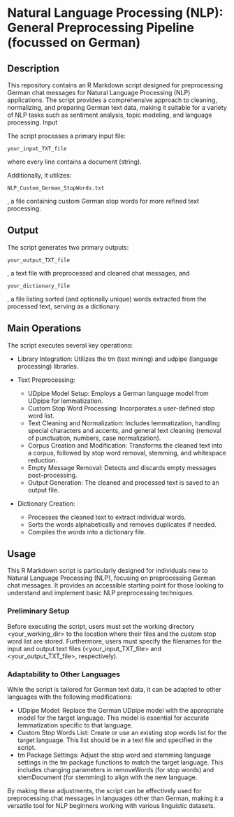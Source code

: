 # Natural Language Processing (NLP): General Preprocessing Pipeline (focussed on German)

## Description

This repository contains an R Markdown script designed for preprocessing German chat messages for Natural Language Processing (NLP) applications. The script provides a comprehensive approach to cleaning, normalizing, and preparing German text data, making it suitable for a variety of NLP tasks such as sentiment analysis, topic modeling, and language processing.
Input

The script processes a primary input file:

    your_input_TXT_file

where every line contains a document (string).

Additionally, it utilizes:

    NLP_Custom_German_StopWords.txt
    
, a file containing custom German stop words for more refined text processing.

## Output

The script generates two primary outputs:

    your_output_TXT_file
    
, a text file with preprocessed and cleaned chat messages, and

    your_dictionary_file

, a file listing sorted (and optionally unique) words extracted from the processed text, serving as a dictionary.

## Main Operations

The script executes several key operations:

- Library Integration: Utilizes the tm (text mining) and udpipe (language processing) libraries.
- Text Preprocessing:
   - UDpipe Model Setup: Employs a German language model from UDpipe for lemmatization.
   - Custom Stop Word Processing: Incorporates a user-defined stop word list.
   - Text Cleaning and Normalization: Includes lemmatization, handling special characters and accents, and general text cleaning (removal of punctuation, numbers, case normalization).
   - Corpus Creation and Modification: Transforms the cleaned text into a corpus, followed by stop word removal, stemming, and whitespace reduction.
   - Empty Message Removal: Detects and discards empty messages post-processing.
   - Output Generation: The cleaned and processed text is saved to an output file.

- Dictionary Creation:
   - Processes the cleaned text to extract individual words.
   - Sorts the words alphabetically and removes duplicates if needed.
   - Compiles the words into a dictionary file.

## Usage

This R Markdown script is particularly designed for individuals new to Natural Language Processing (NLP), focusing on preprocessing German chat messages. It provides an accessible starting point for those looking to understand and implement basic NLP preprocessing techniques.

### Preliminary Setup

Before executing the script, users must set the working directory <your_working_dir> to the location where their files and the custom stop word list are stored. Furthermore, users must specify the filenames for the input and output text files (<your_input_TXT_file> and <your_output_TXT_file>, respectively).

### Adaptability to Other Languages

While the script is tailored for German text data, it can be adapted to other languages with the following modifications:

- UDpipe Model: Replace the German UDpipe model with the appropriate model for the target language. This model is essential for accurate lemmatization specific to that language.
- Custom Stop Words List: Create or use an existing stop words list for the target language. This list should be in a text file and specified in the script.
- tm Package Settings: Adjust the stop word and stemming language settings in the tm package functions to match the target language. This includes changing parameters in removeWords (for stop words) and stemDocument (for stemming) to align with the new language.

By making these adjustments, the script can be effectively used for preprocessing chat messages in languages other than German, making it a versatile tool for NLP beginners working with various linguistic datasets.
